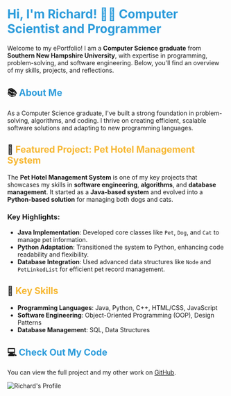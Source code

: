 # <span style="color: #2d9cdb;">Hi, I'm Richard! 👨‍💻 Computer Scientist and Programmer</span>

Welcome to my ePortfolio! I am a **Computer Science graduate** from **Southern New Hampshire University**, with expertise in programming, problem-solving, and software engineering. Below, you'll find an overview of my skills, projects, and reflections.

## 📚 <span style="color: #2d9cdb;">About Me</span>

As a Computer Science graduate, I've built a strong foundation in problem-solving, algorithms, and coding. I thrive on creating efficient, scalable software solutions and adapting to new programming languages.

## 🌟 <span style="color: #f7b731;">Featured Project: <strong>Pet Hotel Management System</strong></span>

The **Pet Hotel Management System** is one of my key projects that showcases my skills in **software engineering**, **algorithms**, and **database management**. It started as a **Java-based system** and evolved into a **Python-based solution** for managing both dogs and cats.

### Key Highlights:
- **Java Implementation**: Developed core classes like `Pet`, `Dog`, and `Cat` to manage pet information.
- **Python Adaptation**: Transitioned the system to Python, enhancing code readability and flexibility.
- **Database Integration**: Used advanced data structures like `Node` and `PetLinkedList` for efficient pet record management.

## 🎯 <span style="color: #f7b731;">Key Skills</span>
- **Programming Languages**: Java, Python, C++, HTML/CSS, JavaScript
- **Software Engineering**: Object-Oriented Programming (OOP), Design Patterns
- **Database Management**: SQL, Data Structures

## 💻 <span style="color: #2d9cdb;">Check Out My Code</span>

You can view the full project and my other work on [GitHub](https://github.com/NewtonianLaw).

![Richard's Profile](https://raw.githubusercontent.com/NewtonianLaw/NewtonianLaw.github.io/main/Github_Photo.jpg)
